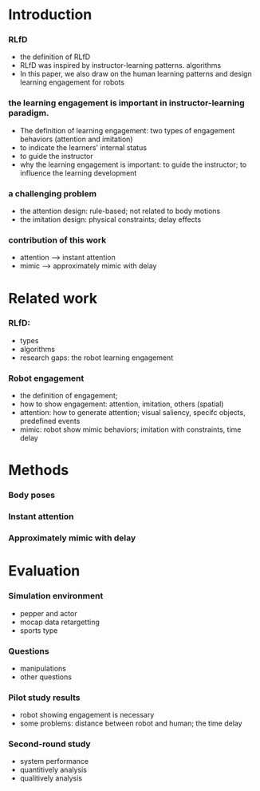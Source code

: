 # Introduction

### RLfD
* the definition of RLfD
* RLfD was inspired by instructor-learning patterns. algorithms 
* In this paper, we also draw on the human learning patterns and design learning engagement for robots

### the learning engagement is important in instructor-learning paradigm. 
* The definition of learning engagement: two types of engagement behaviors (attention and imitation)
* to indicate the learners' internal status
* to guide the instructor
* why the learning engagement is important: to guide the instructor; to influence the learning development

### a challenging problem
* the attention design: rule-based; not related to body motions
* the imitation design: physical constraints; delay effects

### contribution of this work
* attention --> instant attention
* mimic --> approximately mimic with delay

# Related work
### RLfD: 
* types
* algorithms
* research gaps: the robot learning engagement

### Robot engagement
* the definition of engagement; 
* how to show engagement: attention, imitation, others (spatial)
* attention: how to generate attention; visual saliency, specifc objects, predefined events
* mimic: robot show mimic behaviors; imitation with constraints, time delay

# Methods
### Body poses
### Instant attention
### Approximately mimic with delay

# Evaluation
### Simulation environment
* pepper and actor
* mocap data retargetting
* sports type

### Questions 
* manipulations 
* other questions

### Pilot study results
* robot showing engagement is necessary
* some problems: distance between robot and human; the time delay

### Second-round study
* system performance
* quantitively analysis
* qualitively analysis
